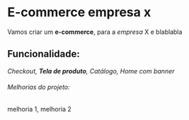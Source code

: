 # E-commerce empresa x

Vamos criar um **e-commerce**, para a *empresa*  X e blablabla

## Funcionalidade:

_Checkout, **Tela de produto**, Catálogo, Home com banner_


###### Melhorias do projeto:

melhoria 1, melhoria 2